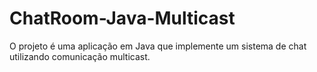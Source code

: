 # ChatRoom-Java-Multicast
O projeto é uma aplicação em Java que implemente um sistema de chat utilizando comunicação multicast.
